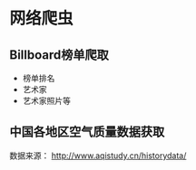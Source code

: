 # 网络爬虫

## Billboard榜单爬取

- 榜单排名
- 艺术家
- 艺术家照片等

## 中国各地区空气质量数据获取
数据来源： http://www.aqistudy.cn/historydata/

